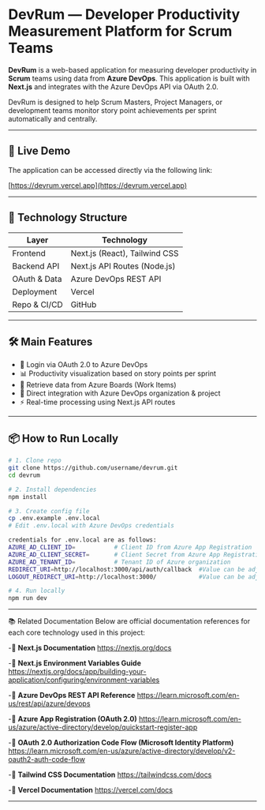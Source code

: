 # DevRum — Developer Productivity Measurement Platform for Scrum Teams

**DevRum** is a web-based application for measuring developer productivity in **Scrum** teams using data from **Azure DevOps**. This application is built with **Next.js** and integrates with the Azure DevOps API via OAuth 2.0.

DevRum is designed to help Scrum Masters, Project Managers, or development teams monitor story point achievements per sprint automatically and centrally.

---

## 🚀 Live Demo

The application can be accessed directly via the following link:

[https://devrum.vercel.app](https://devrum.vercel.app)

---

## 📁 Technology Structure

| Layer        | Technology                     |
| ------------ | ----------------------------- |
| Frontend     | Next.js (React), Tailwind CSS |
| Backend API  | Next.js API Routes (Node.js)  |
| OAuth & Data | Azure DevOps REST API         |
| Deployment   | Vercel                        |
| Repo & CI/CD | GitHub                        |

---

## 🛠️ Main Features

- 🔐 Login via OAuth 2.0 to Azure DevOps
- 📊 Productivity visualization based on story points per sprint
- 📂 Retrieve data from Azure Boards (Work Items)
- 🔄 Direct integration with Azure DevOps organization & project
- ⚡ Real-time processing using Next.js API routes

---

## 📦 How to Run Locally

```bash
# 1. Clone repo
git clone https://github.com/username/devrum.git
cd devrum

# 2. Install dependencies
npm install

# 3. Create config file
cp .env.example .env.local
# Edit .env.local with Azure DevOps credentials

credentials for .env.local are as follows:
AZURE_AD_CLIENT_ID=           # Client ID from Azure App Registration
AZURE_AD_CLIENT_SECRET=       # Client Secret from Azure App Registration
AZURE_AD_TENANT_ID=           # Tenant ID of Azure organization
REDIRECT_URI=http://localhost:3000/api/auth/callback  #Value can be adjusted if deployed
LOGOUT_REDIRECT_URI=http://localhost:3000/            #Value can be adjusted if deployed

# 4. Run locally
npm run dev

```
---

📚 Related Documentation
Below are official documentation references for each core technology used in this project:

-📘 **Next.js Documentation**
https://nextjs.org/docs

-📘 **Next.js Environment Variables Guide**
https://nextjs.org/docs/app/building-your-application/configuring/environment-variables

-📘 **Azure DevOps REST API Reference**
https://learn.microsoft.com/en-us/rest/api/azure/devops

-📘 **Azure App Registration (OAuth 2.0)**
https://learn.microsoft.com/en-us/azure/active-directory/develop/quickstart-register-app

-📘 **OAuth 2.0 Authorization Code Flow (Microsoft Identity Platform)**
https://learn.microsoft.com/en-us/azure/active-directory/develop/v2-oauth2-auth-code-flow

-📘 **Tailwind CSS Documentation**
https://tailwindcss.com/docs

-📘 **Vercel Documentation**
https://vercel.com/docs

---
